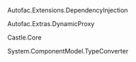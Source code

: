  

 Autofac.Extensions.DependencyInjection

 Autofac.Extras.DynamicProxy 

 Castle.Core 

System.ComponentModel.TypeConverter 